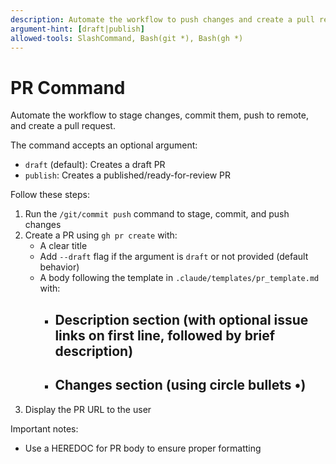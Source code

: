 ```yaml
---
description: Automate the workflow to push changes and create a pull request
argument-hint: [draft|publish]
allowed-tools: SlashCommand, Bash(git *), Bash(gh *)
---
```


# PR Command

Automate the workflow to stage changes, commit them, push to remote, and create a pull request.

The command accepts an optional argument:
- `draft` (default): Creates a draft PR
- `publish`: Creates a published/ready-for-review PR

Follow these steps:
1. Run the `/git/commit push` command to stage, commit, and push changes
2. Create a PR using `gh pr create` with:
   - A clear title
   - Add `--draft` flag if the argument is `draft` or not provided (default behavior)
   - A body following the template in `.claude/templates/pr_template.md` with:
     - ## Description section (with optional issue links on first line, followed by brief description)
     - ## Changes section (using circle bullets •)
3. Display the PR URL to the user

Important notes:
- Use a HEREDOC for PR body to ensure proper formatting
